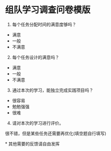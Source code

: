 # 组队学习调查问卷模版
1. 每个任务分配时间的满意度够吗？
- 满意
- 一般
- 不满意
2. 每个任务设计的满意吗？
- 满意
- 一般
- 不满意
3. 通过本次的学习，能独立完成实践项目吗？
- 很容易
- 勉勉强强
- 很难
4. 请对本次的学习进行评价。

很不错，但是某些任务还需要再优化(填空题自行填写)

\* 其他需要的反馈请自由发挥